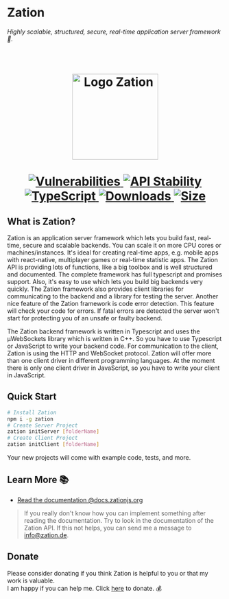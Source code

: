 # Zation 

*Highly scalable, structured, secure, real-time application server framework 🚀.*

<h1 align="center">
  <!-- Logo -->
  <br/>
  <a href="https://zation.de">
      <img src="https://zation.de/img/zationWideLogo.svg" alt="Logo Zation" height="200"/>
  </a>
  <br/>
  <br/>
  <!-- Documentation -->
  <a href="https://zation.de/documentation/#/">
      <img src="https://img.shields.io/badge/Documentation-%20In%20progress-brightgreen.svg" alt="Vulnerabilities"/>
  </a>
  <!-- Stability -->
  <a href="https://nodejs.org/api/documentation.html#documentation_stability_index">
    <img src="https://img.shields.io/badge/stability-stable-brightgreen.svg" alt="API Stability"/>
  </a>
  <!-- TypeScript -->
  <a href="http://typescriptlang.org">
    <img src="https://img.shields.io/badge/%3C%2F%3E-typescript-blue.svg" alt="TypeScript"/>
  </a>    
  <!-- Downloads -->
  <a href="https://npmjs.org/package/zation">
    <img src="https://img.shields.io/npm/dm/zation.svg" alt="Downloads"/>
  </a> 
  <!-- Size -->
  <a href="https://npmjs.org/package/zation">
      <img src="https://img.shields.io/bundlephobia/min/zation.svg" alt="Size"/>
  </a>  
</h1>

## What is Zation?
Zation is an application server framework which lets you build fast, real-time, secure and scalable backends. 
You can scale it on more CPU cores or machines/instances. 
It's ideal for creating real-time apps, e.g. mobile apps with react-native, multiplayer games or real-time statistic apps. 
The Zation API is providing lots of functions, like a big toolbox and is well structured and documented. 
The complete framework has full typescript and promises support. 
Also, it's easy to use which lets you build big backends very quickly. 
The Zation framework also provides client libraries for communicating to the backend and a library for testing the server. 
Another nice feature of the Zation framework is code error detection. 
This feature will check your code for errors. 
If fatal errors are detected the server won't start for protecting you of an unsafe or faulty backend.

The Zation backend framework is written in Typescript and uses the µWebSockets library which is written in C++. 
So you have to use Typescript or JavaScript to write your backend code. 
For communication to the client, Zation is using the HTTP and WebSocket protocol. 
Zation will offer more than one client driver in different programming languages. 
At the moment there is only one client driver in JavaScript, so you have to write your client in JavaScript.

## Quick Start
```bash
# Install Zation
npm i -g zation
# Create Server Project
zation initServer [folderName]
# Create Client Project
zation initClient [folderName]
```
Your new projects will come with example code, tests, and more.

## Learn More 📚

- [Read the documentation @docs.zationjs.org](https://docs.zationjs.org)

> If you really don't know how you can implement something after reading the documentation. Try to look in the documentation of the Zation API. If this not helps, you can send me a message to <a href="mailto:info@zation.de">info@zation.de</a>.

## Donate

Please consider donating if you think Zation is helpful to you or that my work is valuable.   
I am happy if you can help me. 
Click [here](https://www.paypal.com/cgi-bin/webscr?cmd=_s-xclick&hosted_button_id=P3DNYQQGX3THW&source=url) to donate. 💰


